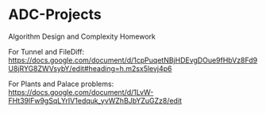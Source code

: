 # ADC-Projects
Algorithm Design and Complexity Homework

For Tunnel and FileDiff:
https://docs.google.com/document/d/1cpPuqetNBjHDEvgDOue9fHbVz8Fd9U8jRYG8ZWVsybY/edit#heading=h.m2sx5levj4p6

For Plants and Palace problems:
https://docs.google.com/document/d/1LvW-FHt39lFw9gSqLYrIV1edquk_yvWZhBJbYZuGZz8/edit
